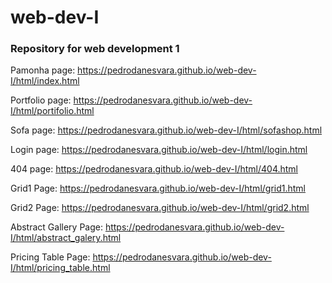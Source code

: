 # web-dev-I

### Repository for web development 1

Pamonha page: https://pedrodanesvara.github.io/web-dev-I/html/index.html

Portfolio page: https://pedrodanesvara.github.io/web-dev-I/html/portifolio.html

Sofa page: https://pedrodanesvara.github.io/web-dev-I/html/sofashop.html

Login page: https://pedrodanesvara.github.io/web-dev-I/html/login.html

404 page: https://pedrodanesvara.github.io/web-dev-I/html/404.html

Grid1 Page: https://pedrodanesvara.github.io/web-dev-I/html/grid1.html

Grid2 Page: https://pedrodanesvara.github.io/web-dev-I/html/grid2.html

Abstract Gallery Page: https://pedrodanesvara.github.io/web-dev-I/html/abstract_galery.html

Pricing Table Page: https://pedrodanesvara.github.io/web-dev-I/html/pricing_table.html
